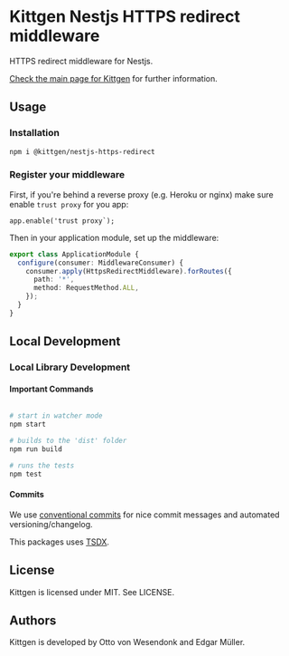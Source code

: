 # Kittgen Nestjs HTTPS redirect middleware

HTTPS redirect middleware for Nestjs.

[Check the main page for Kittgen](../../README.md) for further information.

## Usage

### Installation

```bash
npm i @kittgen/nestjs-https-redirect
```

### Register your middleware

First, if you're behind a reverse proxy (e.g. Heroku or nginx) make sure enable `trust proxy` for you app:

```
app.enable('trust proxy`);
```

Then in your application module, set up the middleware:

```ts
export class ApplicationModule {
  configure(consumer: MiddlewareConsumer) {
    consumer.apply(HttpsRedirectMiddleware).forRoutes({
      path: '*',
      method: RequestMethod.ALL,
    });
  }
}
```

## Local Development

### Local Library Development

#### Important Commands

```bash

# start in watcher mode
npm start

# builds to the 'dist' folder
npm run build

# runs the tests
npm test

```

#### Commits

We use [conventional commits](https://www.conventionalcommits.org/en/v1.0.0/) for nice commit messages and automated versioning/changelog.

This packages uses [TSDX](https://github.com/jaredpalmer/tsdx).

## License

Kittgen is licensed under MIT. See LICENSE.

## Authors

Kittgen is developed by Otto von Wesendonk and Edgar Müller.
